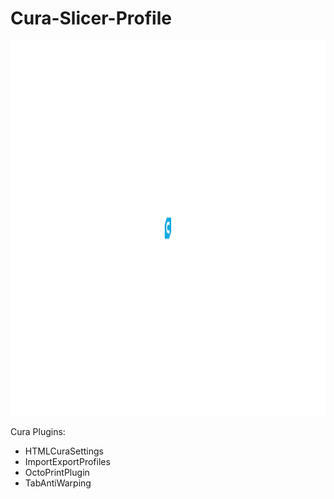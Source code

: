 # Cura-Slicer-Profile

<p align="center">
    <img src="./cura-128.svg" alt="Icon" width="600" height="600">
</p>


Cura Plugins:
- HTMLCuraSettings
- ImportExportProfiles
- OctoPrintPlugin
- TabAntiWarping
